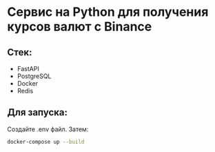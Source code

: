 # Сервис на Python для получения курсов валют с Binance

## Стек:
- FastAPI
- PostgreSQL
- Docker
- Redis

## Для запуска:

Создайте .env файл. Затем:
```bash
docker-compose up --build
```
